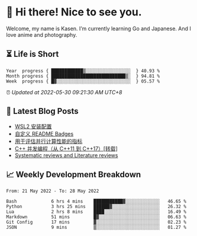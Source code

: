 <h1>👋 Hi there! Nice to see you.</h1>

Welcome, my name is Kasen. I’m currently learning Go and Japanese. And I love anime and photography.


## ⏳ Life is Short

<!-- Start of Time Progress Bar -->
``` text
Year  progress { ████████████▒░░░░░░░░░░░░░░░░░  } 40.93 %
Month progress { ████████████████████████████▒░  } 94.81 %
Week  progress { █▓░░░░░░░░░░░░░░░░░░░░░░░░░░░░  } 05.57 %
```

⏰ *Updated at 2022-05-30 09:21:30 AM UTC+8*

<!-- End of Time Progress Bar -->

## 📝 Latest Blog Posts

<!-- BLOG-POST-LIST:START -->
- [WSL2 安装配置](https://blog.imkasen.com/wsl2-config.html)
- [自定义 README Badges](https://blog.imkasen.com/custom-readme-badges.html)
- [用于评估并行计算性能的指标](https://blog.imkasen.com/parallel-performance-metrics.html)
- [C++ 并发编程（从 C++11 到 C++17）[转载]](https://blog.imkasen.com/cpp-concurrency.html)
- [Systematic reviews and Literature reviews](https://blog.imkasen.com/slr-lr.html)
<!-- BLOG-POST-LIST:END -->

## 📈 Weekly Development Breakdown

<!--START_SECTION:waka-->

```text
From: 21 May 2022 - To: 28 May 2022

Bash             6 hrs 4 mins    ███████████▓░░░░░░░░░░░░░   46.65 %
Python           3 hrs 25 mins   ██████▓░░░░░░░░░░░░░░░░░░   26.32 %
Lua              2 hrs 8 mins    ████░░░░░░░░░░░░░░░░░░░░░   16.49 %
Markdown         51 mins         █▓░░░░░░░░░░░░░░░░░░░░░░░   06.63 %
Git Config       17 mins         ▓░░░░░░░░░░░░░░░░░░░░░░░░   02.23 %
JSON             9 mins          ▒░░░░░░░░░░░░░░░░░░░░░░░░   01.27 %
```

<!--END_SECTION:waka-->
